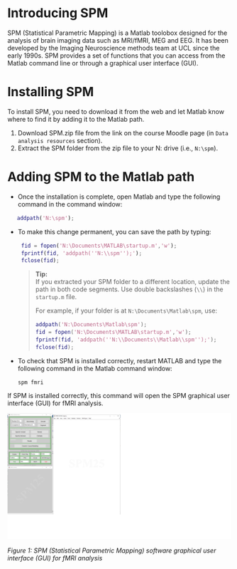 # Introducing SPM

SPM (Statistical Parametric Mapping) is a Matlab toolobox designed for the analysis of brain imaging data such as MRI/fMRI, MEG and EEG. It has been developed by the Imaging Neuroscience methods team at UCL since the early 1990s. SPM provides a set of functions that you can access from the Matlab command line or through a graphical user interface (GUI).

# Installing SPM

To install SPM, you need to download it from the web and let Matlab know where to find it by adding it to the Matlab path.

1. Download SPM.zip file from the link on the course Moodle page (in `Data analysis resources` section).
2. Extract the SPM folder from the zip file to your N: drive (i.e., `N:\spm`).
 
<!-- 
## Option 2

We will use a program called `Github Desktop` to install SPM in a way that will make it easy to update in the future. 

1. Open `UCL Applications Store` and search for `Github Desktop` in the search bar. 
2. Run `Github Desktop`, when asked to register select `Skip this step`.
3. Provide your UCL email and chosen username at the next screen.
4. Select `Clone a repository from the Internet` and click on `URL` tab.
5. Enter the following URL: `https://github.com/spm/spm.git`
6. For the local path, select your N: drive's root directory (i.e., `N:\spm`).
7. Click `Clone` and wait for installation to complete which may take a few minutes.
-->

# Adding SPM to the Matlab path

* Once the installation is complete, open Matlab and type the following command in the command window:

```matlab
   addpath('N:\spm');
```

* To make this change permanent, you can save the path by typing:

   ```matlab
    fid = fopen('N:\Documents\MATLAB\startup.m','w');
    fprintf(fid, 'addpath(''N:\\spm'');');
    fclose(fid);
   ```
   
   > **Tip:**  
   > If you extracted your SPM folder to a different location, update the path in both code segments. Use double backslashes (`\\`) in the `startup.m` file.  
   >  
   > For example, if your folder is at `N:\Documents\Matlab\spm`, use:
   > 
   > ```matlab
   > addpath('N:\Documents\Matlab\spm');
   > fid = fopen('N:\Documents\MATLAB\startup.m','w');
   > fprintf(fid, 'addpath(''N:\\Documents\\Matlab\\spm'');');
   > fclose(fid);
   > ```


* To check that SPM is installed correctly, restart MATLAB and type the following command in the Matlab command window:

   ```
   spm fmri
   ```
If SPM is installed correctly, this command will open the SPM graphical user interface (GUI) for fMRI analysis.

![SPM GUI](./spm_gui.png)

*Figure 1: SPM (Statistical Parametric Mapping) software graphical user interface (GUI) for fMRI analysis*